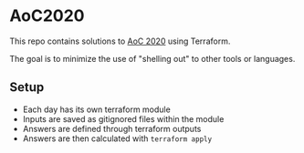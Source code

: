 # AoC2020

This repo contains solutions to [AoC 2020](https://adventofcode.com/2020) using Terraform.

The goal is to minimize the use of "shelling out" to other tools or languages.

## Setup

* Each day has its own terraform module
* Inputs are saved as gitignored files within the module
* Answers are defined through terraform outputs
* Answers are then calculated with `terraform apply`
